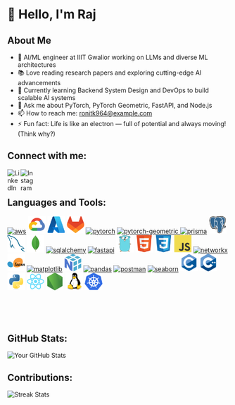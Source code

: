 # 👋 Hello, I'm Raj

## About Me

- 🤖 AI/ML engineer at IIIT Gwalior working on LLMs and diverse ML architectures
- 📚 Love reading research papers and exploring cutting-edge AI advancements
- 🌱 Currently learning Backend System Design and DevOps to build scalable AI systems
- 💬 Ask me about PyTorch, PyTorch Geometric, FastAPI, and Node.js
- 📫 How to reach me: [ronitk964@example.com](mailto:ronitk964@example.com)
- ⚡ Fun fact: Life is like an electron — full of potential and always moving! (Think why?)


## Connect with me:
<a href="https://linkedin.com/in/yourprofile"><img align="left" alt="LinkedIn" width="30px" src="https://cdn.jsdelivr.net/npm/simple-icons@v3/icons/linkedin.svg" /></a>
<a href="https://instagram.com/yourprofile"><img align="left" alt="Instagram" width="30px" src="https://cdn.jsdelivr.net/npm/simple-icons@v3/icons/instagram.svg" /></a>

<br />
<br />

## Languages and Tools:
<p align="left">
  <a href="https://aws.amazon.com/" target="_blank">  <img src="https://upload.wikimedia.org/wikipedia/commons/9/93/Amazon_Web_Services_Logo.svg" alt="aws" width="40" height="40" style="object-fit: contain;"/></a>
  <a href="https://cloud.google.com/" target="_blank"><img src="https://raw.githubusercontent.com/devicons/devicon/master/icons/googlecloud/googlecloud-original.svg" alt="gcp" width="40" height="40"/></a>
  <a href="https://azure.microsoft.com/" target="_blank"><img src="https://raw.githubusercontent.com/devicons/devicon/master/icons/azure/azure-original.svg" alt="azure" width="40" height="40"/></a>
  <a href="https://gitlab.com/" target="_blank"><img src="https://raw.githubusercontent.com/devicons/devicon/master/icons/gitlab/gitlab-original.svg" alt="gitlab" width="40" height="40"/></a>
  <a href="https://pytorch.org/" target="_blank"><img src="https://upload.wikimedia.org/wikipedia/commons/1/10/PyTorch_logo_icon.svg" alt="pytorch" width="40" height="40"/></a>
<a href="https://pytorch-geometric.readthedocs.io/en/latest/" target="_blank">
  <img src="https://raw.githubusercontent.com/rusty1s/pytorch_geometric/master/docs/source/_static/img/pyg_logo_text.svg" alt="pytorch-geometric" height="40" style="object-fit: contain;"/>
</a>
  <a href="https://www.prisma.io/" target="_blank"><img src="https://raw.githubusercontent.com/devicons/devicon/master/icons/prisma/prisma-plain.svg" alt="prisma" width="40" height="40"/></a>
  <a href="https://www.postgresql.org/" target="_blank"><img src="https://raw.githubusercontent.com/devicons/devicon/master/icons/postgresql/postgresql-original.svg" alt="postgresql" width="40" height="40"/></a>
  <a href="https://en.wikipedia.org/wiki/SQL" target="_blank"><img src="https://raw.githubusercontent.com/devicons/devicon/master/icons/mysql/mysql-original.svg" alt="sql" width="40" height="40"/></a>
  <a href="https://mongoosejs.com/" target="_blank"><img src="https://raw.githubusercontent.com/devicons/devicon/master/icons/mongodb/mongodb-original.svg" alt="mongoose" width="40" height="40"/></a>
  <a href="https://www.sqlalchemy.org/" target="_blank"><img src="https://raw.githubusercontent.com/jpswalsh/markdown-to-html/master/images/sqlalchemy-icon.png" alt="sqlalchemy" width="40" height="40"/></a>
  <a href="https://fastapi.tiangolo.com/" target="_blank"><img src="https://fastapi.tiangolo.com/img/favicon.png" alt="fastapi" width="40" height="40"/></a>
  <a href="https://golang.org/" target="_blank"><img src="https://raw.githubusercontent.com/devicons/devicon/master/icons/go/go-original.svg" alt="golang" width="40" height="40"/></a>
  <a href="https://developer.mozilla.org/en-US/docs/Web/HTML" target="_blank"><img src="https://raw.githubusercontent.com/devicons/devicon/master/icons/html5/html5-original.svg" alt="html5" width="40" height="40"/></a>
  <a href="https://developer.mozilla.org/en-US/docs/Web/CSS" target="_blank"><img src="https://raw.githubusercontent.com/devicons/devicon/master/icons/css3/css3-original.svg" alt="css3" width="40" height="40"/></a>
  <a href="https://developer.mozilla.org/en-US/docs/Web/JavaScript" target="_blank"><img src="https://raw.githubusercontent.com/devicons/devicon/master/icons/javascript/javascript-original.svg" alt="javascript" width="40" height="40"/></a>
  <a href="https://networkx.org/" target="_blank"><img src="https://networkx.org/_static/networkx-icon.svg" alt="networkx" width="40" height="40"/></a>
  <a href="https://scikit-learn.org/" target="_blank"><img src="https://raw.githubusercontent.com/devicons/devicon/master/icons/scikitlearn/scikitlearn-original.svg" alt="sklearn" width="40" height="40"/></a>
  <a href="https://matplotlib.org/" target="_blank"><img src="https://matplotlib.org/_static/images/logo2.svg" alt="matplotlib" width="40" height="40"/></a>
  <a href="https://numpy.org/" target="_blank"><img src="https://raw.githubusercontent.com/devicons/devicon/master/icons/numpy/numpy-original.svg" alt="numpy" width="40" height="40"/></a>
  <a href="https://pandas.pydata.org/" target="_blank"><img src="https://pandas.pydata.org/static/img/pandas_mark.svg" alt="pandas" width="40" height="40"/></a>
  <a href="https://www.postman.com/" target="_blank"><img src="https://www.vectorlogo.zone/logos/getpostman/getpostman-icon.svg" alt="postman" width="40" height="40"/></a>
  <a href="https://seaborn.pydata.org/" target="_blank"><img src="https://seaborn.pydata.org/_static/logo-wide-lightbg.svg" alt="seaborn" width="60" height="40"/></a>
  <a href="https://en.wikipedia.org/wiki/C_(programming_language)" target="_blank"><img src="https://raw.githubusercontent.com/devicons/devicon/master/icons/c/c-original.svg" alt="c" width="40" height="40"/></a>
  <a href="https://isocpp.org/" target="_blank"><img src="https://raw.githubusercontent.com/devicons/devicon/master/icons/cplusplus/cplusplus-original.svg" alt="cplusplus" width="40" height="40"/></a>
  <a href="https://www.python.org/" target="_blank"><img src="https://raw.githubusercontent.com/devicons/devicon/master/icons/python/python-original.svg" alt="python" width="40" height="40"/></a>
  <a href="https://reactjs.org/" target="_blank"><img src="https://raw.githubusercontent.com/devicons/devicon/master/icons/react/react-original.svg" alt="react" width="40" height="40"/></a>
  <a href="https://nodejs.org/" target="_blank"><img src="https://raw.githubusercontent.com/devicons/devicon/master/icons/nodejs/nodejs-original.svg" alt="nodejs" width="40" height="40"/></a>
  <a href="https://www.linux.org/" target="_blank"><img src="https://raw.githubusercontent.com/devicons/devicon/master/icons/linux/linux-original.svg" alt="linux" width="40" height="40"/></a>
  <a href="https://kubernetes.io/" target="_blank"><img src="https://raw.githubusercontent.com/devicons/devicon/master/icons/kubernetes/kubernetes-plain.svg" alt="kubernetes" width="40" height="40"/></a>
</p>


<br />
<br />
<br />

## GitHub Stats:

![Your GitHub Stats](https://github-readme-stats.vercel.app/api?username=Ronit-Raj9&show_icons=true&theme=radical)

## Contributions:

<p>
  <img align="left" width="45%" src="https://github-readme-streak-stats.herokuapp.com/?user=Ronit-Raj9&theme=radical" alt="Streak Stats" />
</p>
